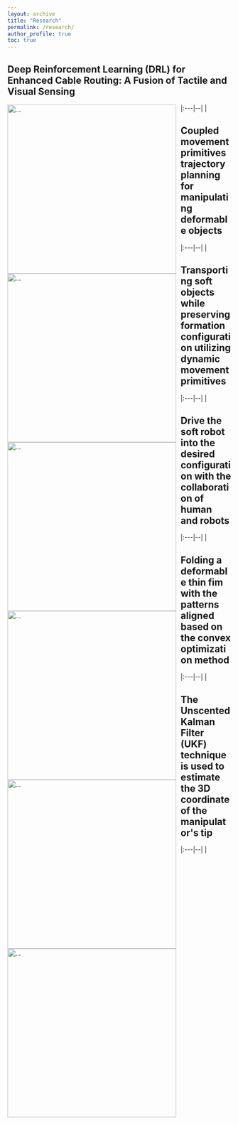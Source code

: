 ```yaml
---
layout: archive
title: "Research"
permalink: /research/
author_profile: true
toc: true
---
```


<!-- The aim of our research group is to develop robots that can interact with the physical world safely and robustly. We leverage high-resolution tactile sensing, visual understanding of objects in the scenes and robot learning to enable the robots to have such desirable capabilities.  -->

<!-- {% include toc %} -->


<style>
table {
    border-collapse: collapse;
}
table, th, td {
   border: 0px solid black;
}
blockquote {
    border-left: solid blue;
    padding-left: 10px;
}
table {
  font-size: 15px;
} 
</style>

<!-- ## **Multiple Dynamic Movement Primitives Coupled Generalization**

|:---|--|
<img align="left" width="380" style="margin-right: 10px" src="{{ site.url }}/images/UR5.gif" alt="..."> |Coupled movement primitives trajectory planning for manipulating deformable objects.

## **Motion planning and control on the soft object transportation**

|:---|--|
<img align="left" width="380" style="margin-right: 10px" src="{{ site.url }}/images/ur3.gif" alt="..."> |Transporting soft objects while preserving formation configuration utilizing dynamic movement primitives.

## **Human robot cooperatively soft manipulation**

|:---|--|
<img align="left" width="380" style="margin-right: 10px" src="{{ site.url }}/images/ezgif.com-gif-maker.gif" alt="...">|Drive the soft robot into the desired configuration with the collaboration of human and robots.

## **Optimization based deformable object manipulation**

|:---|--|
<img align="left" width="380" style="margin-right: 10px" src="{{ site.url }}/images/IROS2.gif" alt="...">|Folding a deformable thin fim with the patterns aligned based on the convex optimization method.

## **Acquiring depth information in a distorted environment**

|:---|--|
<img align="left" width="380" style="margin-right: 10px" src="{{ site.url }}/images/aim2.png" alt="...">|The Unscented Kalman Filter (UKF) technique is used to estimate the 3D coordinate of the manipulator's tip. -->


## **Deep Reinforcement Learning (DRL) for Enhanced Cable Routing: A Fusion of Tactile and Visual Sensing**

|:---|--|
<img align="left" width="380" style="margin-right: 10px" src="{{ site.url }}/images/ropefollow.gif" alt="..."> |

## **Coupled movement primitives trajectory planning for manipulating deformable objects**

|:---|--|
<img align="left" width="380" style="margin-right: 10px" src="{{ site.url }}/images/UR5.gif" alt="..."> |


## **Transporting soft objects while preserving formation configuration utilizing dynamic movement primitives**

|:---|--|
<img align="left" width="380" style="margin-right: 10px" src="{{ site.url }}/images/ur3.gif" alt="..."> |


## **Drive the soft robot into the desired configuration with the collaboration of human and robots**

|:---|--|
<img align="left" width="380" style="margin-right: 10px" src="{{ site.url }}/images/ezgif.com-gif-maker.gif" alt="...">|


## **Folding a deformable thin fim with the patterns aligned based on the convex optimization method**

|:---|--|
<img align="left" width="380" style="margin-right: 10px" src="{{ site.url }}/images/IROS2.gif" alt="...">|


## **The Unscented Kalman Filter (UKF) technique is used to estimate the 3D coordinate of the manipulator's tip**

|:---|--|
<img align="left" width="380" style="margin-right: 10px" src="{{ site.url }}/images/aim2.png" alt="...">|

